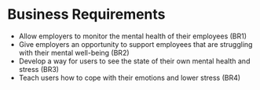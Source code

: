 # Business Requirements


* Allow employers to monitor the mental health of their employees (BR1)
* Give employers an opportunity to support employees that are struggling with their mental well-being (BR2)
* Develop a way for users to see the state of their own mental health and stress (BR3)
* Teach users how to cope with their emotions and lower stress (BR4)
